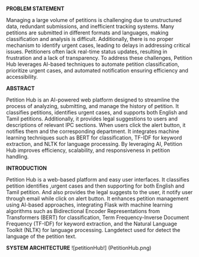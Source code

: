 **PROBLEM STATEMENT**

Managing a large volume of petitions is challenging due to unstructured data, redundant submissions, and inefficient tracking systems. Many petitions are submitted in different formats and languages, making classification and analysis is difficult. 
Additionally, there is no proper mechanism to identify urgent cases, leading to delays in addressing critical issues. Petitioners often lack real-time status updates, resulting in frustration and a lack of transparency. 
To address these challenges, Petition Hub leverages AI-based techniques to automate petition classification, prioritize urgent cases, and automated notification ensuring efficiency and accessibility.

**ABSTRACT**

Petition Hub is an AI-powered web platform designed to streamline the process of analyzing, submitting, and manage the history of petition.
It classifies petitions, identifies urgent cases, and supports both English and Tamil petitions. 
Additionally, it provides legal suggestions to users and descriptions of relevant IPC sections. When users click the alert button, it notifies them and the corresponding department.
It integrates machine learning techniques such as BERT for classification, TF-IDF for keyword extraction, and NLTK for language processing. 
By leveraging AI, Petition Hub improves efficiency, scalability, and responsiveness in petition handling.

**INTRODUCTION**

Petition Hub is a web-based platform and easy user interfaces.
It classifies petition identifies ,urgent cases and then supporting for both English and Tamil petition.
And also provides the legal suggests to the user, it notify user through email while click on alert button.
It enhances petition management using AI-based approaches, integrating Flask with machine learning algorithms such as Bidirectional Encoder Representations from Transformers (BERT) for classification, Term Frequency-Inverse Document Frequency (TF-IDF) for keyword extraction, and the Natural Language Toolkit (NLTK) for language processing.
Langdetect used for detect the language of the petition text.


**SYSTEM ARCHITECTURE**
![petitionHub!] (PetitionHub.png)


